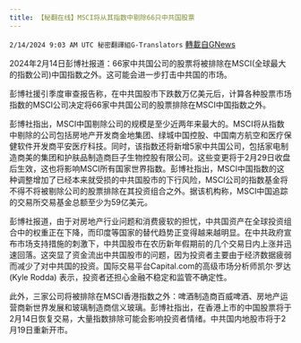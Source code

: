 ```yaml
---
title: 【秘翻在线】MSCI将从其指数中剔除66只中共国股票
---
```

`2/14/2024 9:03 AM UTC 秘密翻譯組G-Translators` [轉載自GNews](https://gnews.org/articles/2304975)

2024年2月14日彭博社报道：66家中共国公司的股票将被排除在MSCI(全球最大的指数公司)中国指数之外。这可能会进一步打击中共国的市场。

彭博社援引季度审查报告称，在中共国股市下跌数万亿美元后，计算各种股票市场指数的MSCI公司决定将66家中共国公司的股票排除在MSCI中国指数之外。

彭博社指出，MSCI中国剔除公司的规模是至少近两年来最大的。MSCI将从指数中剔除的公司包括房地产开发商金地集团、绿城中国控股、中国南方航空和医疗保健软件开发商平安医疗科技。同时，该指数还将新增5家中共国公司，包括家电制造商美的集团和护肤品制造商巨子生物控股有限公司。这些变更将于2月29日收盘后生效，这也将影响MSCI所有国家世界指数。彭博社指出，MSCI中国指数的这种调整增加了已经本来就受损的中共国股市的下行风险，MSCI公司的指数基金将不得不将被剔除公司的股票排除在其投资组合之外。据该机构称，MSCI中国追踪的交易所交易基金总额至少为59亿美元。

彭博社报道，由于对房地产行业问题和消费疲软的担忧，中共国资产在全球投资组合中的权重正在下降，而印度等国家的替代趋势正变得越来越明显。在中共政府宣布市场支持措施的刺激下，中共国股市在农历新年假期前的几个交易日内上涨并迅速回落。这突显了资金流出中共国股市的问题，因为投资者主要由于经济数据疲弱而减少了对中共国的投资。国际交易平台Capital.com的高级市场分析师凯尔·罗达 (Kyle Rodda) 表示，投资者还担心金融不稳定和监管不确定性。

此外，三家公司将被排除在MSCI香港指数之外：啤酒制造商百威啤酒、房地产运营商新世界发展和玻璃制造商信义玻璃。彭博社指出，在香港上市的中国股票将于2月14日恢复交易，大量指数排除可能会影响投资者情绪。中共国内地股市将于2月19日重新开市。
